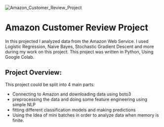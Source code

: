 ![Amazon_Customer_Review_Project](https://user-images.githubusercontent.com/62794301/135859265-0c1cb138-7650-4c5d-ae00-9565239520c0.png)


# Amazon Customer Review Project
In this projected I analyzed data from the Amazon Web Service. 
I used Logistic Regression, Naive Bayes, Stochastic Gradient Descent and more during my work on this project.
This project was written in Python, Using Google Colab.
## Project Overview:
This project could be split into 4 main parts:
* Connecting to Amazon and downloading data using boto3
* preprocessing the data and doing some feature engineering using simple NLP
* fitting different classification models and making predictions
* Using the Idea of mini batches in order to analyze data when memory is finite. 





